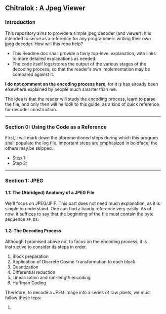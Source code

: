 ## Chitralok : A Jpeg Viewer

### Introduction
This repository aims to provide a simple jpeg decoder (and viewer).
It is intended to serve as a reference for any programmers writing their own jpeg decoder. How will this repo help?

* This Readme doc  shall provide a fairly top-level explanation, with links to more detailed explanations as needed.
* The code itself logs/stores the output of the various stages of the decoding process, so that the reader's own implementation may be compared against it.

**I do not comment on the encoding process here**, for it is has already been elsewhere explained  by people much smarter than me.

The idea is that the reader will study the encoding process, learn to parse the file, and only then will he look to this guide, as a kind of quick reference for decoder construction. 
___
### Section 0: Using the Code as a Reference
First, I  will mark down the aforementioned steps during which this program shall populate the log file. Important steps are emphasized in boldface; the others may be skipped.

* Step 1:
* Step 2:

___

### Section 1: JPEG

#### 1.1: The (Abridged) Anatomy of a JPEG File
We'll focus on JPEG/JFIF. This part does not need much explanation, as it is simple to understand. One can find a handy reference very easily. As of now, it suffices to say that the beginning of the file
must contain the byte sequence `FF D8`.

#### 1.2: The Decoding Process

Although I promised above not to focus on the encoding process, it is instructive to consider its steps in order.

1. Block preparation
2. Application of Discrete Cosine Transformation to each block
3. Quantization
4. Differential reduction
5. Linearization and run-length encoding
6. Huffman Coding

Therefore, to decode a JPEG image into a series of
raw pixels, we must follow these teps:

1. 